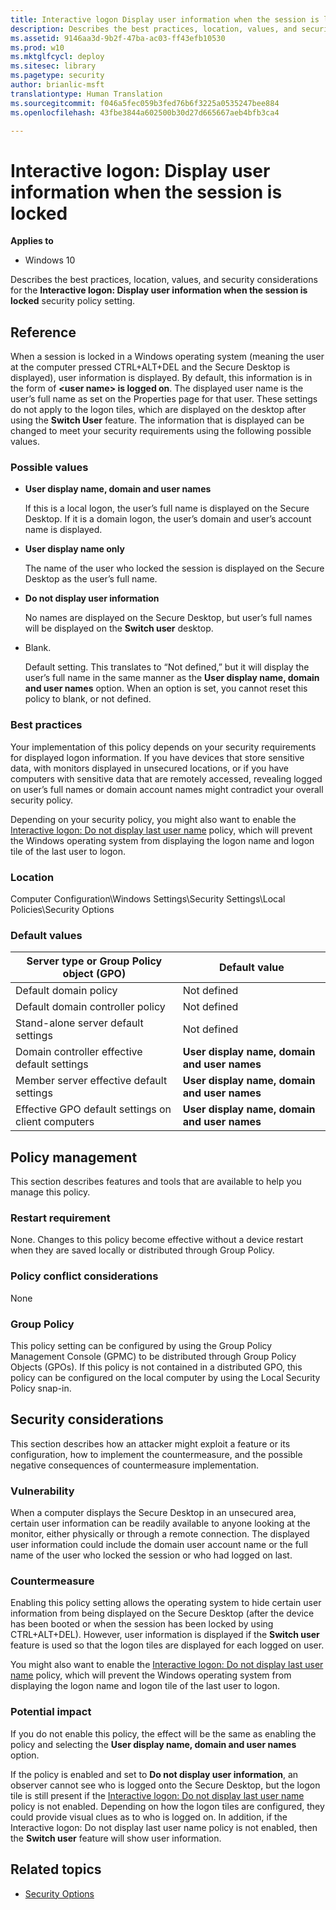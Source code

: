 ```yaml
---
title: Interactive logon Display user information when the session is locked (Windows 10)
description: Describes the best practices, location, values, and security considerations for the Interactive logon Display user information when the session is locked security policy setting.
ms.assetid: 9146aa3d-9b2f-47ba-ac03-ff43efb10530
ms.prod: w10
ms.mktglfcycl: deploy
ms.sitesec: library
ms.pagetype: security
author: brianlic-msft
translationtype: Human Translation
ms.sourcegitcommit: f046a5fec059b3fed76b6f3225a0535247bee884
ms.openlocfilehash: 43fbe3844a602500b30d27d665667aeb4bfb3ca4

---
```


# Interactive logon: Display user information when the session is locked

**Applies to**
-   Windows 10

Describes the best practices, location, values, and security considerations for the **Interactive logon: Display user information when the session is locked** security policy setting.

## Reference
When a session is locked in a Windows operating system (meaning the user at the computer pressed CTRL+ALT+DEL and the Secure Desktop is displayed), user information is displayed. By default, this information is in the form of **&lt;user name&gt; is logged on**. The displayed user name is the user’s full name as set on the Properties page for that user. These settings do not apply to the logon tiles, which are displayed on the desktop after using the **Switch User** feature. The information that is displayed can be changed to meet your security requirements using the following possible values.

### Possible values

-   **User display name, domain and user names**

    If this is a local logon, the user’s full name is displayed on the Secure Desktop. If it is a domain logon, the user’s domain and user’s account name is displayed.

-   **User display name only**

    The name of the user who locked the session is displayed on the Secure Desktop as the user’s full name.

-   **Do not display user information**

    No names are displayed on the Secure Desktop, but user’s full names will be displayed on the **Switch user** desktop.

-   Blank.

    Default setting. This translates to “Not defined,” but it will display the user’s full name in the same manner as the **User display name, domain and user names** option. When an option is set, you cannot reset this policy to blank, or not defined.

### Best practices

Your implementation of this policy depends on your security requirements for displayed logon information. If you have devices that store sensitive data, with monitors displayed in unsecured locations, or if you have computers with sensitive data that are remotely accessed, revealing logged on user’s full names or domain account names might contradict your overall security policy.

Depending on your security policy, you might also want to enable the [Interactive logon: Do not display last user name](interactive-logon-do-not-display-last-user-name.md) policy, which will prevent the Windows operating system from displaying the logon name and logon tile of the last user to logon.

### Location

Computer Configuration\\Windows Settings\\Security Settings\\Local Policies\\Security Options

### Default values

| Server type or Group Policy object (GPO) | Default value |
| - | - |
| Default domain policy| Not defined| 
| Default domain controller policy | Not defined| 
| Stand-alone server default settings | Not defined| 
| Domain controller effective default settings | **User display name, domain and user names**| 
| Member server effective default settings | **User display name, domain and user names**| 
| Effective GPO default settings on client computers | **User display name, domain and user names**| 
 
## Policy management

This section describes features and tools that are available to help you manage this policy.

### Restart requirement

None. Changes to this policy become effective without a device restart when they are saved locally or distributed through Group Policy.

### Policy conflict considerations

None

### Group Policy

This policy setting can be configured by using the Group Policy Management Console (GPMC) to be distributed through Group Policy Objects (GPOs). If this policy is not contained in a distributed GPO, this policy can be configured on the local computer by using the Local Security Policy snap-in.

## Security considerations

This section describes how an attacker might exploit a feature or its configuration, how to implement the countermeasure, and the possible negative consequences of countermeasure implementation.

### Vulnerability

When a computer displays the Secure Desktop in an unsecured area, certain user information can be readily available to anyone looking at the monitor, either physically or through a remote connection. The displayed user information could include the domain user account name or the full name of the user who locked the session or who had logged on last.

### Countermeasure

Enabling this policy setting allows the operating system to hide certain user information from being displayed on the Secure Desktop (after the device has been booted or when the session has been locked by using CTRL+ALT+DEL). However, user information is displayed if the **Switch user** feature is used so that the logon tiles are displayed for each logged on user.

You might also want to enable the [Interactive logon: Do not display last user name](interactive-logon-do-not-display-last-user-name.md) policy, which will prevent the Windows operating system from displaying the logon name and logon tile of the last user to logon.

### Potential impact

If you do not enable this policy, the effect will be the same as enabling the policy and selecting the **User display name, domain and user names** option.

If the policy is enabled and set to **Do not display user information**, an observer cannot see who is logged onto the Secure Desktop, but the logon tile is still present if the [Interactive logon: Do not display last user name](interactive-logon-do-not-display-last-user-name.md) policy is not enabled. Depending on how the logon tiles are configured, they could provide visual clues as to who is logged on. In addition, if the Interactive logon: Do not display last user name policy is not enabled, then the **Switch user** feature will show user information.

## Related topics

- [Security Options](security-options.md)



<!--HONumber=Jun16_HO4-->


